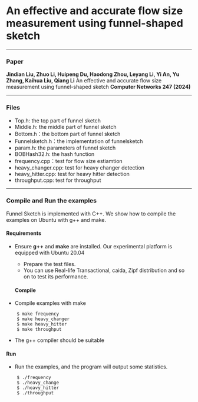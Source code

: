# An effective and accurate flow size measurement using funnel-shaped sketch

---
### Paper

__Jindian Liu, Zhuo Li, Huipeng Du, Haodong Zhou, Leyang Li, Yi An, Yu Zhang, Kaihua Liu, Qiang Li__ 
An effective and accurate flow size measurement using funnel-shaped sketch
__Computer Networks 247 (2024)__ 

---
### Files
- Top.h: the top part of funnel sketch
- Middle.h: the middle part of funnel sketch
- Bottom.h：the bottom part of funnel sketch
- Funnelsketch.h：the implementation of funnelsketch
- param.h: the parameters of funnel sketch
- BOBHash32.h: the hash function
- frequency.cpp：test for flow size estiamtion
- heavy_changer.cpp: test for heavy changer detection
- heavy_hitter.cpp: test for heavy hitter detection
- throughput.cpp: test for throughput
---

### Compile and Run the examples
Funnel Sketch is implemented with C++. We show how to compile the examples on
Ubuntu with g++ and make.

#### Requirements
- Ensure __g++__ and __make__ are installed.  Our experimental platform is
  equipped with Ubuntu 20.04

  - Prepare the test files.
   - You can use Real-life Transactional, caida, Zipf distribution and so on to test its performance.


   #### Compile
- Compile examples with make

```
    $ make frequency
    $ make heavy_changer
    $ make heavy_hitter
    $ make throughput
```

- The g++ compiler should be suitable 


#### Run
- Run the examples, and the program will output some statistics. 

```
    $ ./frequency
    $ ./heavy_change
    $ ./heavy_hitter
    $ ./throughput
```
